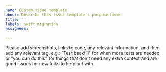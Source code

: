 ```yaml
---
name: Custom issue template
about: Describe this issue template's purpose here.
title: ''
labels: swift migration
assignees: ''

---
```


Please add screenshots, links to code, any relevant information, and then add any relevant tag, e.g.:
"Test backfill" for when more tests are needed, or "you can do this" for things that don't need any extra context and are good issues for new folks to help out with.
